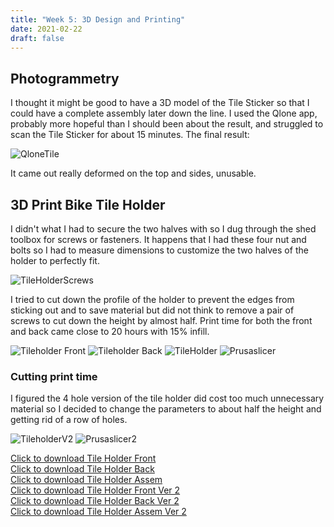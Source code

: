 ```yaml
---
title: "Week 5: 3D Design and Printing"
date: 2021-02-22
draft: false
---
```


## Photogrammetry

I thought it might be good to have a 3D model of the Tile Sticker so that I could have a complete assembly later down the line. I used the Qlone app, probably more hopeful than I should been about the result, and struggled to scan the Tile Sticker for about 15 minutes. The final result:

![QloneTile](Week5/qlonemodel.jpg)

It came out really deformed on the top and sides, unusable.

## 3D Print Bike Tile Holder

I didn't what I had to secure the two halves with so I dug through the shed toolbox for screws or fasteners. It happens that I had these four nut and bolts so I had to measure dimensions to customize the two halves of the holder to perfectly fit.

![TileHolderScrews](Week5/tileholderscrews.jpg)

I tried to cut down the profile of the holder to prevent the edges from sticking out and to save material but did not think to remove a pair of screws to cut down the height by almost half. Print time for both the front and back came close to 20 hours with 15% infill.

![Tileholder Front](Week5/tileholderfront.jpg)
![Tileholder Back](Week5/tileholderback.jpg)
![TileHolder](Week5/tileholder.jpg)
![Prusaslicer](Week5/v1printtime.jpg)

### Cutting print time

I figured the 4 hole version of the tile holder did cost too much unnecessary material so I decided to change the parameters to about half the height and getting rid of a row of holes.

![TileholderV2](Week5/tilev2.jpg)
![Prusaslicer2](Week5/v2printtime.jpg)

[Click to download Tile Holder Front](files/Week5/tileholderfront.STL)  
[Click to download Tile Holder Back](files/Week5/tileholderback.STL)  
[Click to download Tile Holder Assem](files/Week5/tileholder.SLDASM)  
[Click to download Tile Holder Front Ver 2](files/Week5/tileholderfrontv2.STL)  
[Click to download Tile Holder Back Ver 2](files/Week5/tileholderbackv2.STL)  
[Click to download Tile Holder Assem Ver 2](files/Week5/TileHolderV2.SLDASM)